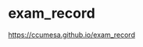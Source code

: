 # exam_record
<a href="https://ccumesa.github.io/exam_record">https://ccumesa.github.io/exam_record</a>

